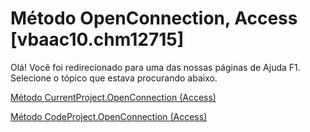 
# Método OpenConnection, Access [vbaac10.chm12715]

Olá! Você foi redirecionado para uma das nossas páginas de Ajuda F1. Selecione o tópico que estava procurando abaixo.

[Método CurrentProject.OpenConnection (Access)](http://msdn.microsoft.com/library/37b5d50c-ddc9-97d4-2b8f-068ba2702e6d%28Office.15%29.aspx)

[Método CodeProject.OpenConnection (Access)](http://msdn.microsoft.com/library/ed67b379-20aa-0d4c-11e0-3bb2fbe4ff06%28Office.15%29.aspx)

